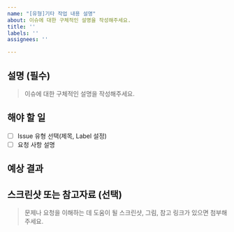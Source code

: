 ```yaml
---
name: "[유형]기타 작업 내용 설명"
about: 이슈에 대한 구체적인 설명을 작성해주세요.
title: ''
labels: ''
assignees: ''

---
```


## 설명 (필수)
> 이슈에 대한 구체적인 설명을 작성해주세요.

## 해야 할 일
- [ ] Issue 유형 선택(제목, Label 설정)
- [ ] 요청 사항 설명

## 예상 결과


## 스크린샷 또는 참고자료 (선택)
> 문제나 요청을 이해하는 데 도움이 될 스크린샷, 그림, 참고 링크가 있으면 첨부해주세요.
